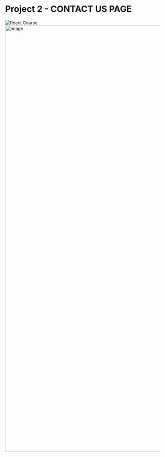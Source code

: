 # Project 2 - CONTACT US PAGE

![React Course](https://user-images.githubusercontent.com/50476777/236658237-3f141863-a1ed-4860-a847-71ced21fa8a5.png)
<img width="1387" alt="image" src="https://user-images.githubusercontent.com/50476777/236659140-fca83efd-c166-4ad1-bf78-5875b41ec0bf.png">
